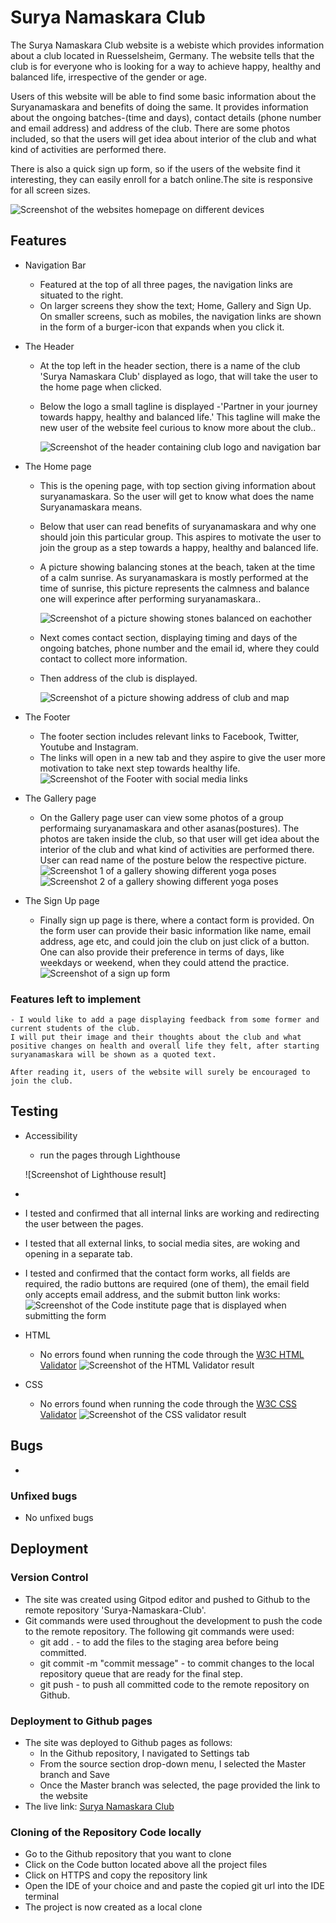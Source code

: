 # Surya Namaskara Club
The Surya Namaskara Club website is a webiste which provides information about a club located in Ruesselsheim, Germany. The website tells that the club is for everyone who is looking for a way to achieve happy, healthy and balanced life, irrespective of the gender or age.

Users of this website will be able to find some basic information about the Suryanamaskara and benefits of doing the same. It provides information about the ongoing batches-(time and days), contact details (phone number and email address) and address of the club.
There are some photos included, so that the users will get idea about interior of the club and what kind of activities are performed there.  

There is also a quick sign up form, so if the users of the website find it interesting, they can easily enroll for a batch online.The site is responsive for all screen sizes.

![Screenshot of the websites homepage on different devices](assets/images/responsive-website.png) 

## Features
* Navigation Bar
    -  Featured at the top of all three pages, the navigation links are situated to the right. 
    -  On larger screens they show the text; Home, Gallery and Sign Up. On smaller screens, such as mobiles, the navigation links are shown in the form of a burger-icon that expands when you click it.


* The Header
    -  At the top left in the header section, there is a name of the club 'Surya Namaskara Club' displayed as logo, that will take the user to the home page when clicked.   
    -   Below the logo a small tagline is displayed -'Partner in your journey towards happy, healthy and balanced life.' This tagline will make the new user of the website feel curious to know more about the club..

        ![Screenshot of the header containing club logo and navigation bar](/assets/images/header-image.png)

* The Home page

    - This is the opening page, with top section giving information about suryanamaskara. So the user will get to know what does the name Suryanamaskara means. 
    - Below that user can read benefits of suryanamaskara and why one should join this particular group. This aspires to motivate the user to join the group as a step towards a happy, healthy and balanced life.    
    - A picture showing balancing stones at the beach, taken at the time of a calm sunrise. As suryanamaskara is mostly performed at the time of sunrise, this picture represents the calmness and balance one will experince after performing suryanamaskara..

        ![Screenshot of a picture showing stones balanced on eachother](/assets/images/stones-balance-beach-sunrise-meditation.avif)

    - Next comes contact section, displaying timing and days of the ongoing batches, phone number and the email id, where they could contact to collect more information.

    - Then address of the club is displayed.

        ![Screenshot of a picture showing address of club and map](/assets/images/contact-details.png)

* The Footer
    -   The footer section includes relevant links to Facebook, Twitter, Youtube  and Instagram.
    -   The links will open in a new tab and they aspire to give the user more motivation to take next step towards healthy life.
![Screenshot of the Footer with social media links](/assets/images/footer.png)

* The Gallery page
    -   On the Gallery page user can view some photos of a group performaing suryanamaskara and other asanas(postures). The photos are taken inside the club, so that user will get idea about the interior of the club and what kind of activities are performed there. User can read name of the posture below the respective picture.      
        ![Screenshot 1 of a gallery showing different yoga poses](/assets/images/Yoga-poses1.png)
        ![Screenshot 2 of a gallery showing different yoga poses](/assets/images/Yoga-poses2.png)

* The Sign Up page
    -   Finally sign up page is there, where a contact form is provided. On the form user can provide their basic information like name, email address, age etc, and could join the club on just click of a button. One can also provide their preference in terms of days, like weekdays or weekend, when they could attend the practice.
        ![Screenshot of a sign up form](/assets/images/signup-page.png)

### Features left to implement
    
    - I would like to add a page displaying feedback from some former and current students of the club. 
    I will put their image and their thoughts about the club and what positive changes on health and overall life they felt, after starting suryanamaskara will be shown as a quoted text.

    After reading it, users of the website will surely be encouraged to join the club.

## Testing
-   Accessibility
    -   run the pages through Lighthouse 
    
    ![Screenshot of Lighthouse result]
 
-  
-   I tested and confirmed that all internal links are working and redirecting the user between the pages.
-   I tested that all external links, to social media sites, are woking and opening in a separate tab.
-   I tested and confirmed that the contact form works, all fields are required, the radio buttons are required (one of them), the email field only accepts email address, and the submit button link works:
![Screenshot of the Code institute page that is displayed when submitting the form](/assets/images/code_institute_form.png)
    
-   HTML
    -   No errors found when running the code through the [W3C HTML Validator](https://validator.w3.org/)
![Screenshot of the HTML Validator result](/assets/images/html_validator.png)

-   CSS
    -   No errors found when running the code through the [W3C CSS Validator](https://jigsaw.w3.org/css-validator/) 
![Screenshot of the CSS validator result](/assets/images/css_validator.png)    

## Bugs
-   
### Unfixed bugs
-   No unfixed bugs

## Deployment

### Version Control
-   The site was created using Gitpod editor and pushed to Github to the remote repository 'Surya-Namaskara-Club'.
-   Git commands were used throughout the development to push the code to the remote repository. The following git commands were used:
    -   git add . - to add the files to the staging area before being committed.
    -   git commit -m "commit message" - to commit changes to the local repository queue that are ready for the final step.
    -   git push - to push all committed code to the remote repository on Github.

### Deployment to Github pages
-   The site was deployed to Github pages as follows:
    -   In the Github repository, I navigated to Settings tab
    -   From the source section drop-down menu, I selected the Master branch and Save
    -   Once the Master branch was selected, the page provided the link to the website
-   The live link: [Surya Namaskara Club](
https://amrutakulkarni01.github.io/Surya-Namaskara-Club/)

### Cloning of the Repository Code locally
-   Go to the Github repository that you want to clone
-   Click on the Code button located above all the project files
-   Click on HTTPS and copy the repository link
-   Open the IDE of your choice and and paste the copied git url into the IDE terminal
-   The project is now created as a local clone